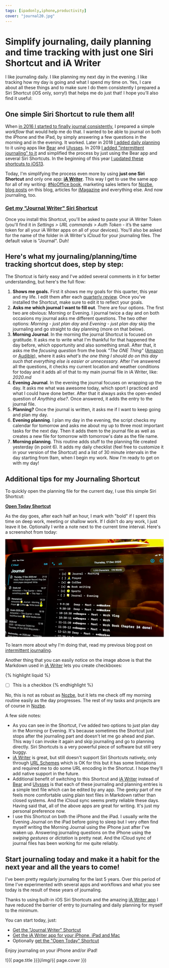 ```yaml
---
tags: [ipadonly,iphone,productivity]
cover: "journal20.jpg"
---
```


# Simplify journaling, daily planning and time tracking with just one Siri Shortcut and iA Writer

I like journaling daily. I like planning my next day in the evening. I like tracking how my day is going and what I spend my time on. Yes, I care about all these things and to make sure I do them consistently I prepared a Siri Shortcut (iOS only, sorry!) that helps me do just that! I hope you’ll also find it useful:

<!--More-->

## One simple Siri Shortcut to rule them all!

When [in 2016 I started to finally journal consistently](https://sliwinski.com/journal/), I prepared a simple *workflow* that would help me do that. I wanted to be able to journal on both the iPhone and the iPad, by simply answering a few questions in the morning and in the evening. It worked. Later in 2018 [I added daily planning](/workflows/) to it using apps like [Bear][b] and [Ulysses][u]. In 2019 [I added "intermittent journaling" to it](/journaling/) and simplified the process by just using the Bear app and several Siri Shortcuts. In the beginning of this year [I updated these shortcuts to iOS13](/newjournal/).

Today, I'm simplifying the process even more by using **just one Siri Shortcut** and only one app: **[iA Writer][a]**. This way I get to use the same app for all of my writing: [#NoOffice book](https://NoOffice.org/), marketing sales letters for [Nozbe][n], [blog posts](/archive) on this blog, articles for [iMagazine](/pl/imagazine) and everything else. And now journaling, too.

### [Get my "Journal Writer" Siri Shortcut][s]

Once you install this Shortcut, you'll be asked to paste your iA Writer Token (you'll find it in *Settings > URL commands > Auth Token* - it’s the same token for all your iA Writer apps on all of your devices). You'll also be asked for the name of the folder in iA Writer's iCloud for your journaling files. The default value is "Journal". Duh!

## Here's what my journaling/planning/time tracking shortcut does, step by step:

The Shortcut is fairly easy and I've added several comments in it for better understanding, but here's the full flow:

1. **Shows me goals.** First it shows me my goals for this quarter, this year and my life. I edit them after each [quarterly review](https://nooffice.org/book/review/#have-a-whole-day-meeting-with-yourself-every-quarter). Once you've installed the Shortcut, make sure to edit it to reflect your goals.
2. **Asks me which journal I want to fill out**. There are four options. The first two are obvious: Morning or Evening. I journal twice a day and on both occasions my journal asks me different questions. The two other options: *Morning - just plan day* and *Evening - just plan day* skip the journaling and go straight to day planning (more on that below).
3. **Morning Journal**. In the morning the journal Shortcut is focused on gratitude. It asks me to write what I'm thankful for that happened the day before, which opportunity and also something small. After that, it asks me the *focusing question* from the book *"The ONE Thing"* ([Amazon](https://www.amazon.com/dp/1885167776?tag=sliwinski-20) or [Audible](https://www.audible.com/pd/B00FPMTFRM?tag=sliwinski-20)), where it asks *what's the one thing I should do on this day such that everything else is easier or unnecessary.* After I've answered all the questions, it checks my current location and weather conditions for today and it adds all of that to my main journal file in iA Writer, like: *2020.md*
4. **Evening Journal**. In the evening the journal focuses on wrapping up the day. It asks me what was awesome today, which sport I practiced and what I could have done better. After that it always asks the open-ended question of *Anything else?*. Once answered, it adds the entry to the journal file.
5. **Planning?** Once the journal is written, it asks me if I want to keep going and plan my day.
6. **Evening planning**. I plan my day in the evening, the script checks my calendar for tomorrow and asks me about my up to three most important tasks for the next day. Then it adds them to the journal file as well as creates a new file for tomorrow with tomorrow's date as the file name.
7. **Morning planning**. This routine adds stuff to the planning file created yesterday (in point 6). It adds my daily checklist (feel free to customize it in your version of the Shortcut) and a list of 30 minute intervals in the day starting from 9am, when I begin my work. Now I'm ready to get on with my day!

## Additional tips for my Journaling Shortcut

To quickly open the planning file for the current day, I use this simple Siri Shortcut:

**[Open Today Shortcut][st]**

As the day goes, after each half an hour, I mark with "bold" if I spent this time on deep work, meeting or shallow work. If I didn't do any work, I just leave it be. Optionally I write a note next to the current time interval. Here's a screenshot from today:

![{{ page.title }} 2](/img/journal20-2.jpg)

To learn more about why I'm doing that, read my previous blog post on [intermittent journaling](/journaling).

Another thing that you can easily notice on the image above is that the Markdown used in [iA Writer][a] lets you create checkboxes:

{% highlight liquid %}
- [ ] This is a checkbox
{% endhighlight %}

No, this is not as robust as [Nozbe][n], but it lets me check off my morning routine easily as the day progresses. The rest of my tasks and projects are of course in [Nozbe][n].

A few side notes:

* As you can see in the Shortcut, I've added two options to just plan day in the Morning or Evening. It's because sometimes the Shortcut just stops after the journaling part and doesn't let me go ahead and plan. This way I can invoke it again and skip journaling and go to planning directly. Siri Shortcuts is a very powerful piece of software but still very buggy.
* [iA Writer][a] is great, but still doesn't support Siri Shortcuts natively, only through [URL Schemes](https://ia.net/writer/support/general/system-requirements#url-schemes) which is OK for this but it has some limitations and required me to do some URL encoding in the Shortcut. I hope they'll add native support in the future.
* Additional benefit of switching to this Shortcut and [iA Writer][a] instead of [Bear][b] and [Ulysses][u] is that each of these journaling and planning entries is a simple text file which can be edited by any app. The geeky part of me feels more comfortable using plain text files in Markdown rather than closed systems. And the iCloud sync seems pretty reliable these days. Having said that, all of the above apps are great for writing. It's just my personal preference now.
* I use this Shortcut on both the iPhone and the iPad. I usually write the Evening Journal on the iPad before going to sleep but I very often find myself writing the Morning Journal using the iPhone just after I've waken up. Answering journaling questions on the iPhone using the *swiping gestures* or *dictation* is pretty neat. And the iCloud sync of journal files has been working for me quite reliably.

## Start journaling today and make it a habit for the next year and all the years to come!

I've been pretty regularly journaling for the last 5 years. Over this period of time I've experimented with several apps and workflows and what you see today is the result of these years of journaling.

Thanks to using built-in iOS Siri Shortcuts and the amazing [iA Writer app][a] I have reduced the barrier of entry to journaling and daily planning for myself to the minimum.

You can start today, just:

* [Get the "Journal Writer" Shortcut][s]
* [Get the iA Writer app for your iPhone, iPad and Mac][a]
* Optionally [get the "Open Today" Shortcut][st]

Enjoy journaling on your iPhone and/or iPad!

[s]: https://www.icloud.com/shortcuts/627d24626e824e24a070f2cc7dcfbee9
[st]: https://www.icloud.com/shortcuts/9dcdfbf18de44f37b46f2858a1d5d737
[b]: https://bear.app
[u]: https://ulysses.app
[a]: https://ia.net/writer

![{{ page.title }}](/img/{{ page.cover }})

[n]: https://michael.gratis/nozbe
[np]: https://michael.gratis/nozbepersonal